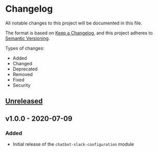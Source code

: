 # Changelog

All notable changes to this project will be documented in this file.

The format is based on [Keep a Changelog](https://keepachangelog.com/en/1.0.0/),
and this project adheres to [Semantic Versioning](https://semver.org/spec/v2.0.0.html).

Types of changes:

* Added
* Changed
* Deprecated
* Removed
* Fixed
* Security

## [Unreleased]

## v1.0.0 - 2020-07-09

### Added
- Initial release of the `chatbot-slack-configuration` module

[Unreleased]: https://github.com/waveaccounting/terraform-aws-chatbot-slack-configuration/compare/v1.0.0...HEAD
[v1.0.0]: https://github.com/waveaccounting/terraform-aws-chatbot-slack-configuration/releases/tag/v1.0.0
